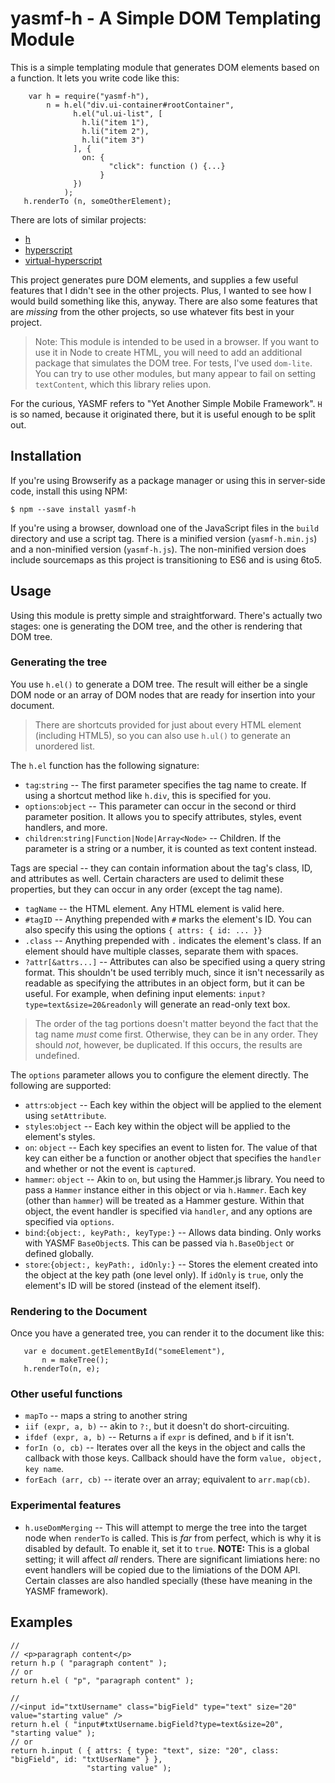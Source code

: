 # yasmf-h - A Simple DOM Templating Module

This is a simple templating module that generates DOM elements based on a function. It lets you write code like this:

```
    var h = require("yasmf-h"),
        n = h.el("div.ui-container#rootContainer",
              h.el("ul.ui-list", [
                h.li("item 1"),
                h.li("item 2"),
                h.li("item 3")
              ], {
                on: {
                      "click": function () {...}
                    }
              })
            );
   h.renderTo (n, someOtherElement);
```

There are lots of similar projects:

 * [h](https://www.npmjs.com/package/h)
 * [hyperscript](https://www.npmjs.com/package/hyperscript)
 * [virtual-hyperscript](https://www.npmjs.com/package/virtual-hyperscript)

This project generates pure DOM elements, and supplies a few useful features that I didn't see in the other projects. Plus, I
wanted to see how I would build something like this, anyway. There are also some features that are _missing_ from the other
projects, so use whatever fits best in your project.

> Note: This module is intended to be used in a browser. If you want to use it in Node to create HTML, you will need to add an
> additional package that simulates the DOM tree. For tests, I've used `dom-lite`. You can try to use other modules, but many
> appear to fail on setting `textContent`, which this library relies upon.

For the curious, YASMF refers to "Yet Another Simple Mobile Framework". `H` is so named, because it originated there, but it is
useful enough to be split out.

## Installation

If you're using Browserify as a package manager or using this in server-side code, install this using NPM:

```
$ npm --save install yasmf-h
```

If you're using a browser, download one of the JavaScript files in the `build` directory and use a script tag. There is a minified
version (`yasmf-h.min.js`) and a non-minified version (`yasmf-h.js`). The non-minified version does include sourcemaps as this project
is transitioning to ES6 and is using 6to5.

## Usage

Using this module is pretty simple and straightforward. There's actually two stages: one is generating the DOM tree, and the other
is rendering that DOM tree.

### Generating the tree

You use `h.el()` to generate a DOM tree. The result will either be a single DOM node or an array of DOM nodes that are ready for
insertion into your document. 

> There are shortcuts provided for just about every HTML element (including HTML5), so you can also use `h.ul()` to 
> generate an unordered list.

The `h.el` function has the following signature:

 * `tag`:`string` -- The first parameter specifies the tag name to create. If using a shortcut method like `h.div`, this is
   specified for you. 
 * `options`:`object` -- This parameter can occur in the second or third parameter position. It allows you to specify attributes,
   styles, event handlers, and more.
 * `children`:`string|Function|Node|Array<Node>` -- Children. If the parameter is a string or a number, it is counted as text
   content instead. 

Tags are special -- they can contain information about the tag's class, ID, and attributes as well. Certain characters are used to
delimit these properties, but they can occur in any order (except the tag name).

 * `tagName` -- the HTML element. Any HTML element is valid here.
 * `#tagID` -- Anything prepended with `#` marks the element's ID. You can also specify this using the options 
   `{ attrs: { id: ... }}`
 * `.class` -- Anything prepended with `.` indicates the element's class. If an element should have multiple classes, separate
   them with spaces.
 * `?attr[&attrs...]` -- Attributes can also be specified using a query string format. This shouldn't be used terribly much,
   since it isn't necessarily as readable as specifying the attributes in an object form, but it can be useful. For example,
   when defining input elements: `input?type=text&size=20&readonly` will generate an read-only text box.

> The order of the tag portions doesn't matter beyond the fact that the tag name *must* come first. Otherwise, they can be in
> any order. They should *not*, however, be duplicated. If this occurs, the results are undefined.

The `options` parameter allows you to configure the element directly. The following are supported:

 * `attrs`:`object` -- Each key within the object will be applied to the element using `setAttribute`.
 * `styles`:`object` -- Each key within the object will be applied to the element's styles.
 * `on`: `object` -- Each key specifies an event to listen for. The value of that key can either be a function or another object
   that specifies the `handler` and whether or not the event is `capture`d.
 * `hammer`: `object` -- Akin to `on`, but using the Hammer.js library. You need to pass a `Hammer` instance either in this object
   or via `h.Hammer`. Each key (other than `hammer`) will be treated as a Hammer gesture. Within that object, the event handler
   is specified via `handler`, and any options are specified via `options`.
 * `bind`:`{object:, keyPath:, keyType:}` -- Allows data binding. Only works with YASMF `BaseObject`s. This can be passed via
   `h.BaseObject` or defined globally.
 * `store`:`{object:, keyPath:, idOnly:}` -- Stores the element created into the object at the key path (one level only). If
   `idOnly` is `true`, only the element's ID will be stored (instead of the element itself).

### Rendering to the Document

Once you have a generated tree, you can render it to the document like this:

```
   var e document.getElementById("someElement"),
       n = makeTree();
   h.renderTo(n, e);
```

### Other useful functions

 * `mapTo` -- maps a string to another string
 * `iif (expr, a, b)` -- akin to `?:`, but it doesn't do short-circuiting.
 * `ifdef (expr, a, b)` -- Returns `a` if `expr` is defined, and `b` if it isn't.
 * `forIn (o, cb)` -- Iterates over all the keys in the object and calls the callback with those keys. Callback should have
   the form `value, object, key name`.
 * `forEach (arr, cb)` -- iterate over an array; equivalent to `arr.map(cb)`.

### Experimental features

 * `h.useDomMerging` -- This will attempt to merge the tree into the target node when `renderTo` is called. This is *far* from
   perfect, which is why it is disabled by default. To enable it, set it to `true`. **NOTE:** This is a global setting; it will
   affect *all* renders. There are significant limiations here: no event handlers will be copied due to the limiations of the
   DOM API. Certain classes are also handled specially (these have meaning in the YASMF framework).

## Examples

```
//
// <p>paragraph content</p>
return h.p ( "paragraph content" );
// or
return h.el ( "p", "paragraph content" );

//
//<input id="txtUsername" class="bigField" type="text" size="20" value="starting value" />
return h.el ( "input#txtUsername.bigField?type=text&size=20", "starting value" );
// or
return h.input ( { attrs: { type: "text", size: "20", class: "bigField", id: "txtUserName" } },
                 "starting value" );
```
